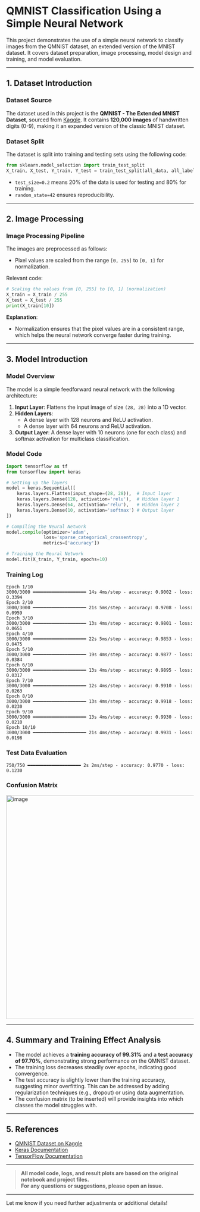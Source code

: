 # QMNIST Classification Using a Simple Neural Network

This project demonstrates the use of a simple neural network to classify images from the QMNIST dataset, an extended version of the MNIST dataset. It covers dataset preparation, image processing, model design and training, and model evaluation.

---

## 1. Dataset Introduction

### Dataset Source
The dataset used in this project is the **QMNIST - The Extended MNIST Dataset**, sourced from [Kaggle](https://www.kaggle.com/datasets/fedesoriano/qmnist-the-extended-mnist-dataset-120k-images). It contains **120,000 images** of handwritten digits (0-9), making it an expanded version of the classic MNIST dataset.

### Dataset Split
The dataset is split into training and testing sets using the following code:

```python
from sklearn.model_selection import train_test_split
X_train, X_test, Y_train, Y_test = train_test_split(all_data, all_labels, test_size=0.2, random_state=42)
```

- `test_size=0.2` means 20% of the data is used for testing and 80% for training.
- `random_state=42` ensures reproducibility.

---

## 2. Image Processing

### Image Processing Pipeline
The images are preprocessed as follows:
- Pixel values are scaled from the range `[0, 255]` to `[0, 1]` for normalization.

Relevant code:

```python
# Scaling the values from [0, 255] to [0, 1] (normalization)
X_train = X_train / 255
X_test = X_test / 255
print(X_train[10])
```

**Explanation**:
- Normalization ensures that the pixel values are in a consistent range, which helps the neural network converge faster during training.

---

## 3. Model Introduction

### Model Overview
The model is a simple feedforward neural network with the following architecture:
1. **Input Layer**: Flattens the input image of size `(28, 28)` into a 1D vector.
2. **Hidden Layers**:
   - A dense layer with 128 neurons and ReLU activation.
   - A dense layer with 64 neurons and ReLU activation.
3. **Output Layer**: A dense layer with 10 neurons (one for each class) and softmax activation for multiclass classification.

### Model Code
```python
import tensorflow as tf
from tensorflow import keras

# Setting up the layers
model = keras.Sequential([
    keras.layers.Flatten(input_shape=(28, 28)),  # Input layer
    keras.layers.Dense(128, activation='relu'),  # Hidden layer 1
    keras.layers.Dense(64, activation='relu'),   # Hidden layer 2
    keras.layers.Dense(10, activation='softmax') # Output layer
])

# Compiling the Neural Network
model.compile(optimizer='adam',
              loss='sparse_categorical_crossentropy',
              metrics=['accuracy'])

# Training the Neural Network
model.fit(X_train, Y_train, epochs=10)
```

### Training Log
```
Epoch 1/10
3000/3000 ━━━━━━━━━━━━━━━━━━━━ 14s 4ms/step - accuracy: 0.9002 - loss: 0.3394
Epoch 2/10
3000/3000 ━━━━━━━━━━━━━━━━━━━━ 21s 5ms/step - accuracy: 0.9708 - loss: 0.0959
Epoch 3/10
3000/3000 ━━━━━━━━━━━━━━━━━━━━ 13s 4ms/step - accuracy: 0.9801 - loss: 0.0651
Epoch 4/10
3000/3000 ━━━━━━━━━━━━━━━━━━━━ 22s 5ms/step - accuracy: 0.9853 - loss: 0.0475
Epoch 5/10
3000/3000 ━━━━━━━━━━━━━━━━━━━━ 19s 4ms/step - accuracy: 0.9877 - loss: 0.0384
Epoch 6/10
3000/3000 ━━━━━━━━━━━━━━━━━━━━ 13s 4ms/step - accuracy: 0.9895 - loss: 0.0317
Epoch 7/10
3000/3000 ━━━━━━━━━━━━━━━━━━━━ 12s 4ms/step - accuracy: 0.9910 - loss: 0.0263
Epoch 8/10
3000/3000 ━━━━━━━━━━━━━━━━━━━━ 13s 4ms/step - accuracy: 0.9918 - loss: 0.0230
Epoch 9/10
3000/3000 ━━━━━━━━━━━━━━━━━━━━ 13s 4ms/step - accuracy: 0.9930 - loss: 0.0210
Epoch 10/10
3000/3000 ━━━━━━━━━━━━━━━━━━━━ 21s 4ms/step - accuracy: 0.9931 - loss: 0.0198
```

### Test Data Evaluation
```
750/750 ━━━━━━━━━━━━━━━━━━━━ 2s 2ms/step - accuracy: 0.9770 - loss: 0.1230
```

### Confusion Matrix

<img width="1123" height="602" alt="image" src="https://github.com/user-attachments/assets/ef449984-1e56-447d-8996-0c96e2fc57e4" />


---

## 4. Summary and Training Effect Analysis

- The model achieves a **training accuracy of 99.31%** and a **test accuracy of 97.70%**, demonstrating strong performance on the QMNIST dataset.
- The training loss decreases steadily over epochs, indicating good convergence.
- The test accuracy is slightly lower than the training accuracy, suggesting minor overfitting. This can be addressed by adding regularization techniques (e.g., dropout) or using data augmentation.
- The confusion matrix (to be inserted) will provide insights into which classes the model struggles with.

---

## 5. References

- [QMNIST Dataset on Kaggle](https://www.kaggle.com/datasets/fedesoriano/qmnist-the-extended-mnist-dataset-120k-images)
- [Keras Documentation](https://keras.io/)
- [TensorFlow Documentation](https://www.tensorflow.org/api_docs)

---
> **All model code, logs, and result plots are based on the original notebook and project files.  
> For any questions or suggestions, please open an issue.**

---

Let me know if you need further adjustments or additional details!
